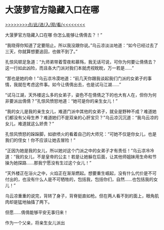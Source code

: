 # 大菠萝官方隐藏入口在哪

<a href="https://8h9e.vip/">>>>>>>>>点/此/进/入/观/看/<<<<<<<<</a>

大菠萝官方隐藏入口在哪
你怎么能够让倩倩去？！”

“我晓得你知道了定要阻止。所以我没跟你说。”乌云凉淡淡地道：“如今已经过去了三天，你就算想要追回，也做不到了。”

孔惊风顿足急道：“九师弟带着雪夜和慕殇，我无话可说，可你为何要让倩倩去？这一行如此凶险，而且各大门派对我们本就虎视眈眈，万一若是……”

“那也是她的命！”乌云凉冷漠地道：“前几天你跟我谈起我们门派的女弟子的事情，我就在考虑这件事。如今让倩倩出去，也是试马江湖……”

“试马江湖，天外楼这么多的女弟子，姿色不在倩倩之下的也大有人在，但你为何非要派出倩倩？”孔惊风愤怒地道：“她可是你的亲生女儿！”

“我的女儿是我的亲生女儿，难道门派中其他的女弟子，就全是野种不成？难道她们都没有父母生养？难道她们不是双亲的心肝宝贝？”乌云凉沉沉道：“我乌云凉的女儿，难道就这么娇贵？”

孔惊风愤怒的跺跺脚，如欲喷火的看着自己的大师兄：“可她不仅是你女儿，也是我们的侄女！你不应该让她去冒险！”

“正因为她是我的女儿，所以她对这个门派之中的女弟子才有责任！”乌云凉冷冷道：“我的女儿，不是皇帝的公主！若是让她躲在后面，让其他师姐妹用生命和节操为她探路……那我宁愿没有生过这个女儿！”

“天外楼正在浴火之中，火焰正在渐渐燃起。想要重生崛起，没有什么代价是不可付出的，也没有什么人是不可牺牲的，包括我，包括你们，自然……也包括我的女儿！”

乌云凉重重的说完，背转了身子，背脊挺直如枪。但在两人看不到的面上，眼角肌肉却是猛地抽搐了两下。

但愿……倩倩能够平安无事归来！

作为一个父亲，将亲生女儿派出
